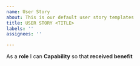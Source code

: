 ```yaml
---
name: User Story
about: This is our default user story templates
title: USER STORY <TITLE>
labels: ''
assignees: ''

---
```


As a **role** I can **Capability** so that **received benefit**
